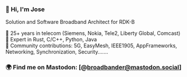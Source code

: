 ### 👋 Hi, I'm Jose
Solution and Software Broadband Architect for RDK-B

🔹 25+ years in telecom (Siemens, Nokia, Tele2, Liberty Global, Comcast)  
🔹 Expert in Rust, C/C++, Python, Java  
🔹 Community contributions: 5G, EasyMesh, IEEE1905, AppFrameworks, Networking, Synchronization, Security.......  

### 🌍 Find me on Mastodon: [@broadbander@mastodon.social]  
